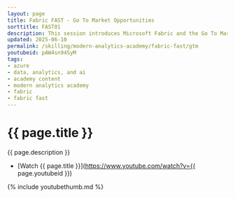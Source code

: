 ```yaml
---
layout: page
title: Fabric FAST - Go To Market Opportunities
sorttitle: FAST01
description: This session introduces Microsoft Fabric and the Go To Market Opportunities available for Microsoft Partners. 
updated: 2025-06-10
permalink: /skilling/modern-analytics-academy/fabric-fast/gtm
youtubeid: pAW4sn94SyM
tags: 
- azure
- data, analytics, and ai
- academy content
- modern analytics academy
- fabric
- fabric fast
---
```


# {{ page.title }}

{{ page.description }}

* [Watch {{ page.title }}](https://www.youtube.com/watch?v={{ page.youtubeid }})

{% include youtubethumb.md %}
